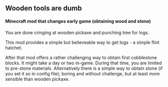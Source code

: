 ## Wooden tools are dumb
#### Minecraft mod that changes early game (obtaining wood and stone)
You are done cringing at wooden pickaxe and punching tree for logs.

This mod provides a simple but believeable way to get logs - a simple flint hatchet.

After that mod offers a rather challenging way to obtain first cobblestone blocks. It might take a day or two in-game. During that time, you are limited to pre-stone materials. Alternatively there is a simple way to obtain stone (if you set it so in config file); boring and without challenge, but at least more sensible than wooden pickaxe.